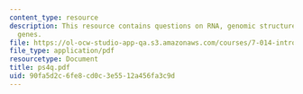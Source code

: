 ```yaml
---
content_type: resource
description: This resource contains questions on RNA, genomic structure, enzymes and
  genes.
file: https://ol-ocw-studio-app-qa.s3.amazonaws.com/courses/7-014-introductory-biology-spring-2005/90fa5d2c6fe8cd0c3e5512a456fa3c9d_ps4q.pdf
file_type: application/pdf
resourcetype: Document
title: ps4q.pdf
uid: 90fa5d2c-6fe8-cd0c-3e55-12a456fa3c9d
---
```

